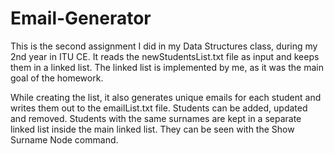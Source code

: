 # Email-Generator

This is the second assignment I did in my Data Structures class, during my 2nd year in ITU CE. It reads the newStudentsList.txt file as input and keeps them in a linked list. The linked list is implemented by me, as it was the main goal of the homework.

While creating the list, it also generates unique emails for each student and writes them out to the emailList.txt file. Students can be added, updated and removed. Students with the same surnames are kept in a separate linked list inside the main linked list. They can be seen with the Show Surname Node command.
